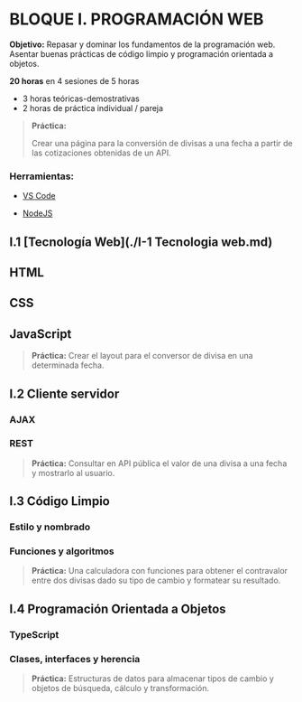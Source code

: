 # BLOQUE I. PROGRAMACIÓN WEB

**Objetivo:** Repasar y dominar los fundamentos de la programación web. Asentar buenas prácticas de código limpio y programación orientada a objetos.

**20 horas** en 4 sesiones de 5 horas

- 3 horas teóricas-demostrativas
- 2 horas de práctica individual / pareja

> **Práctica:**
>
>Crear una página para la conversión de divisas a una fecha a partir de las cotizaciones obtenidas de un API.

### Herramientas:

- [VS Code](https://code.visualstudio.com/)

- [NodeJS](https://nodejs.org/en/)



## I.1 [Tecnología Web](./I-1 Tecnologia web.md)

## HTML
## CSS
## JavaScript

>  **Práctica:** Crear el layout para el conversor de divisa en una determinada fecha.

## I.2 Cliente servidor

### AJAX
### REST

> **Práctica:**  Consultar en API pública el valor de una divisa a una fecha y mostrarlo al usuario.

## I.3 Código Limpio

### Estilo y nombrado
### Funciones y algoritmos

> **Práctica:** Una calculadora con funciones para obtener el contravalor entre dos divisas dado su tipo de cambio y formatear su resultado.

## I.4 Programación Orientada a Objetos

### TypeScript
### Clases, interfaces y herencia

> **Práctica:** Estructuras de datos para almacenar tipos de cambio y objetos de búsqueda, cálculo y transformación.
